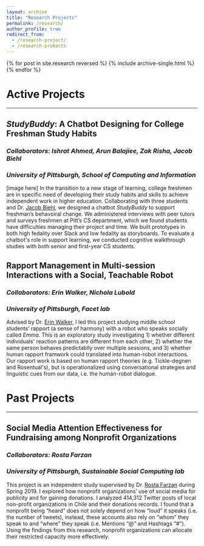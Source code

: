 ```yaml
---
layout: archive
title: "Research Projects"
permalink: /research/
author_profile: true
redirect_from:
  - /research-project/
  - /research-prokects
---
```


{% for post in site.research reversed %}
  {% include archive-single.html %}
{% endfor %}

# Active Projects
------

## *StudyBuddy*: A Chatbot Designing for College Freshman Study Habits
### *Collaborators: Ishrat Ahmed, Arun Balajiee, Zak Risha, Jacob Biehl*
### *University of Pittsburgh, School of Computing and Information*

[image here]
In the transition to a new stage of learning, college freshmen are in specific need of developing their study habits and skills to achieve independent work in higher education. Collaborating with three students and Dr. [Jacob Biehl](https://jtbiehl.github.io/), we designed a chatbot *StudyBuddy* to support freshman’s behavoiral change. We administered interviews with peer tutors and surveys freshmen at Pitt’s CS department, which we found students have difficulties managing their project and time. We built prototypes in both high fedality over Slack and low fedality as storyboards. To evaluate a chatbot's role in support learning, we conducted cognitive walkthrough studies with both senior and first-year CS students. 

## Rapport Management in Multi-session Interactions with a Social, Teachable Robot
### *Collaborators: Erin Walker, Nichola Lubold*
### *University of Pittsburgh, Facet lab*

Advised by Dr. [Erin Walker](http://erinwalker.owlstown.com/), I led this project studying middle school students’ rapport (a sense of harmony) with a robot who speaks socially called *Emma*. This is an exploratory study investigating 1) whether different individuals' reaction patterns are different from each other, 2) whether the same person behaves predictablly over multiple sessions, and 3) whether human rapport framwork could translated into human-robot interactions. Our rapport work is based on human rapport theories (e.g. Tickle-degnen and Rosentual's), but is operationalized using conversational strategies and linguistic cues from our data, i.e. the human-robot dialogue. 



# Past Projects 
------

## Social Media Attention Effectiveness for Fundraising among Nonprofit Organizations
### *Collaborators: Rosta Farzan*
### *University of Pittsburgh, Sustainable Social Computing lab*

This project is an independent study supervised by Dr. [Rosta Farzan](rosta-farzan.net/) during Spring 2019. I explored how nonprofit organizations’ use of social media for publicity and for gaining donations. I analyzed 414,312 Twitter posts of local non-profit organizations in Chile and their donations records. I found that a nonprofit being “heard” does not solely depend on how “loud” it speaks (i.e. the number of tweets), instead, these accounts also rely on “whom” they speak to and “where” they speak (i.e. Mentions “@” and Hashtags “#”). Using the findings from this research, nonprofit organizations can allocate their restricted capacity more effectively. 



